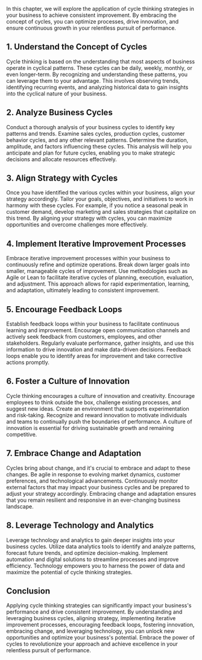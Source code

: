 
In this chapter, we will explore the application of cycle thinking strategies in your business to achieve consistent improvement. By embracing the concept of cycles, you can optimize processes, drive innovation, and ensure continuous growth in your relentless pursuit of performance.

## 1\. Understand the Concept of Cycles

Cycle thinking is based on the understanding that most aspects of business operate in cyclical patterns. These cycles can be daily, weekly, monthly, or even longer-term. By recognizing and understanding these patterns, you can leverage them to your advantage. This involves observing trends, identifying recurring events, and analyzing historical data to gain insights into the cyclical nature of your business.

## 2\. Analyze Business Cycles

Conduct a thorough analysis of your business cycles to identify key patterns and trends. Examine sales cycles, production cycles, customer behavior cycles, and any other relevant patterns. Determine the duration, amplitude, and factors influencing these cycles. This analysis will help you anticipate and plan for future cycles, enabling you to make strategic decisions and allocate resources effectively.

## 3\. Align Strategy with Cycles

Once you have identified the various cycles within your business, align your strategy accordingly. Tailor your goals, objectives, and initiatives to work in harmony with these cycles. For example, if you notice a seasonal peak in customer demand, develop marketing and sales strategies that capitalize on this trend. By aligning your strategy with cycles, you can maximize opportunities and overcome challenges more effectively.

## 4\. Implement Iterative Improvement Processes

Embrace iterative improvement processes within your business to continuously refine and optimize operations. Break down larger goals into smaller, manageable cycles of improvement. Use methodologies such as Agile or Lean to facilitate iterative cycles of planning, execution, evaluation, and adjustment. This approach allows for rapid experimentation, learning, and adaptation, ultimately leading to consistent improvement.

## 5\. Encourage Feedback Loops

Establish feedback loops within your business to facilitate continuous learning and improvement. Encourage open communication channels and actively seek feedback from customers, employees, and other stakeholders. Regularly evaluate performance, gather insights, and use this information to drive innovation and make data-driven decisions. Feedback loops enable you to identify areas for improvement and take corrective actions promptly.

## 6\. Foster a Culture of Innovation

Cycle thinking encourages a culture of innovation and creativity. Encourage employees to think outside the box, challenge existing processes, and suggest new ideas. Create an environment that supports experimentation and risk-taking. Recognize and reward innovation to motivate individuals and teams to continually push the boundaries of performance. A culture of innovation is essential for driving sustainable growth and remaining competitive.

## 7\. Embrace Change and Adaptation

Cycles bring about change, and it's crucial to embrace and adapt to these changes. Be agile in response to evolving market dynamics, customer preferences, and technological advancements. Continuously monitor external factors that may impact your business cycles and be prepared to adjust your strategy accordingly. Embracing change and adaptation ensures that you remain resilient and responsive in an ever-changing business landscape.

## 8\. Leverage Technology and Analytics

Leverage technology and analytics to gain deeper insights into your business cycles. Utilize data analytics tools to identify and analyze patterns, forecast future trends, and optimize decision-making. Implement automation and digital solutions to streamline processes and improve efficiency. Technology empowers you to harness the power of data and maximize the potential of cycle thinking strategies.

## Conclusion

Applying cycle thinking strategies can significantly impact your business's performance and drive consistent improvement. By understanding and leveraging business cycles, aligning strategy, implementing iterative improvement processes, encouraging feedback loops, fostering innovation, embracing change, and leveraging technology, you can unlock new opportunities and optimize your business's potential. Embrace the power of cycles to revolutionize your approach and achieve excellence in your relentless pursuit of performance.
